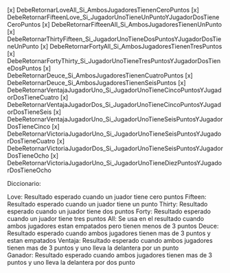 [x] DebeRetornarLoveAll_Si_AmbosJugadoresTienenCeroPuntos
[x] DebeRetornarFifteenLove_Si_JugadorUnoTieneUnPuntoYJugadorDosTieneCeroPuntos
[x] DebeRetornarFifteenAll_Si_AmbosJugadoresTienenUnPunto
[x] DebeRetornarThirtyFifteen_Si_JugadorUnoTieneDosPuntosYJugadorDosTieneUnPunto 
[x] DebeRetornarFortyAll_Si_AmbosJugadoresTienenTresPuntos
[x] DebeRetornarFortyThirty_Si_JugadorUnoTieneTresPuntosYJugadorDosTieneDosPuntos
[x] DebeRetornarDeuce_Si_AmbosJugadoresTienenCuatroPuntos
[x] DebeRetornarDeuce_Si_AmbosJugadoresTienenSeisPuntos
[x] DebeRetornarVentajaJugadorUno_Si_JugadorUnoTieneCincoPuntosYJugadorDosTieneCuatro
[x] DebeRetornarVentajaJugadorDos_Si_JugadorUnoTieneCincoPuntosYJugadorDosTieneSeis
[x] DebeRetornarVentajaJugadorUno_Si_JugadorUnoTieneSeisPuntosYJugadorDosTieneCinco
[x] DebeRetornarVictoriaJugadorUno_Si_JugadorUnoTieneSeisPuntosYJugadorDosTieneCuatro
[x] DebeRetornarVictoriaJugadorDos_Si_JugadorUnoTieneSeisPuntosYJugadorDosTieneOcho
[x] DebeRetornarVictoriaJugadorUno_Si_JugadorUnoTieneDiezPuntosYJugadorDosTieneOcho



Diccionario: 

Love: Resultado esperado cuando un juador tiene cero puntos
Fifteen: Resultado esperado cuando un juador tiene un punto
Thirty: Resultado esperado cuando un juador tiene dos puntos
Forty: Resultado esperado cuando un juador tiene tres puntos
All: Se usa en el resultado cuando ambos jugadores estan empatados pero tienen menos de 3 puntos
Deuce: Resultado esperado cuando ambos jugadores tienen mas de 3 puntos y estan empatados
Ventaja: Resultado esperado cuando ambos jugadores tienen mas de 3 puntos y uno lleva la delantera por un punto  
Ganador: Resultado esperado cuando ambos jugadores tienen mas de 3 puntos y uno lleva la delantera por dos punto  
